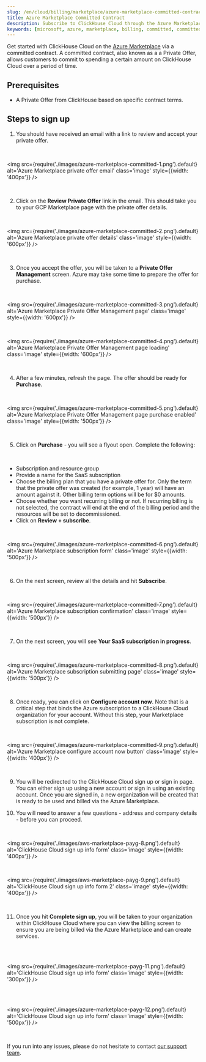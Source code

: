 ```yaml
---
slug: /en/cloud/billing/marketplace/azure-marketplace-committed-contract
title: Azure Marketplace Committed Contract
description: Subscribe to ClickHouse Cloud through the Azure Marketplace (Committed Contract)
keywords: [microsoft, azure, marketplace, billing, committed, committed contract]
---
```


Get started with ClickHouse Cloud on the [Azure Marketplace](https://azuremarketplace.microsoft.com/en-us/marketplace/apps) via a committed contract. A committed contract, also known as a a Private Offer, allows customers to commit to spending a certain amount on ClickHouse Cloud over a period of time.


## Prerequisites

- A Private Offer from ClickHouse based on specific contract terms.

## Steps to sign up

1. You should have received an email with a link to review and accept your private offer.

<br />

<img src={require('./images/azure-marketplace-committed-1.png').default}
    alt='Azure Marketplace private offer email'
    class='image'
    style={{width: '400px'}}
/>

<br />

2. Click on the **Review Private Offer** link in the email. This should take you to your GCP Marketplace page with the private offer details.

<br />

<img src={require('./images/azure-marketplace-committed-2.png').default}
    alt='Azure Marketplace private offer details'
    class='image'
    style={{width: '600px'}}
/>

<br />

3. Once you accept the offer, you will be taken to a **Private Offer Management** screen. Azure may take some time to prepare the offer for purchase.

<br />

<img src={require('./images/azure-marketplace-committed-3.png').default}
    alt='Azure Marketplace Private Offer Management page'
    class='image'
    style={{width: '600px'}}
/>

<br />

<img src={require('./images/azure-marketplace-committed-4.png').default}
    alt='Azure Marketplace Private Offer Management page loading'
    class='image'
    style={{width: '600px'}}
/>

<br />

4. After a few minutes, refresh the page. The offer should be ready for **Purchase**.

<br />

<img src={require('./images/azure-marketplace-committed-5.png').default}
    alt='Azure Marketplace Private Offer Management page purchase enabled'
    class='image'
    style={{width: '500px'}}
/>

<br />

5. Click on **Purchase** - you will see a flyout open. Complete the following:

<br />

- Subscription and resource group 
- Provide a name for the SaaS subscription
- Choose the billing plan that you have a private offer for. Only the term that the private offer was created (for example, 1 year) will have an amount against it. Other billing term options will be for $0 amounts. 
- Choose whether you want recurring billing or not. If recurring billing is not selected, the contract will end at the end of the billing period and the resources will be set to decommissioned.
- Click on **Review + subscribe**.

<br />

<img src={require('./images/azure-marketplace-committed-6.png').default}
    alt='Azure Marketplace subscription form'
    class='image'
    style={{width: '500px'}}
/>

<br />

6. On the next screen, review all the details and hit **Subscribe**.

<br />

<img src={require('./images/azure-marketplace-committed-7.png').default}
    alt='Azure Marketplace subscription confirmation'
    class='image'
    style={{width: '500px'}}
/>

<br />

7. On the next screen, you will see **Your SaaS subscription in progress**.

<br />

<img src={require('./images/azure-marketplace-committed-8.png').default}
    alt='Azure Marketplace subscription submitting page'
    class='image'
    style={{width: '500px'}}
/>

<br />

8. Once ready, you can click on **Configure account now**. Note that is a critical step that binds the Azure subscription to a ClickHouse Cloud organization for your account. Without this step, your Marketplace subscription is not complete.

<br />

<img src={require('./images/azure-marketplace-committed-9.png').default}
    alt='Azure Marketplace configure account now button'
    class='image'
    style={{width: '400px'}}
/>

<br />

9. You will be redirected to the ClickHouse Cloud sign up or sign in page. You can either sign up using a new account or sign in using an existing account. Once you are signed in, a new organization will be created that is ready to be used and billed via the Azure Marketplace.

10. You will need to answer a few questions - address and company details - before you can proceed.

<br />

<img src={require('./images/aws-marketplace-payg-8.png').default}
    alt='ClickHouse Cloud sign up info form'
    class='image'
    style={{width: '400px'}}
/>

<br />

<img src={require('./images/aws-marketplace-payg-9.png').default}
    alt='ClickHouse Cloud sign up info form 2'
    class='image'
    style={{width: '400px'}}
/>

<br />

11. Once you hit **Complete sign up**, you will be taken to your organization within ClickHouse Cloud where you can view the billing screen to ensure you are being billed via the Azure Marketplace and can create services.

<br />

<br />

<img src={require('./images/azure-marketplace-payg-11.png').default}
    alt='ClickHouse Cloud sign up info form'
    class='image'
    style={{width: '300px'}}
/>

<br />

<br />

<img src={require('./images/azure-marketplace-payg-12.png').default}
    alt='ClickHouse Cloud sign up info form'
    class='image'
    style={{width: '500px'}}
/>

<br />

If you run into any issues, please do not hesitate to contact [our support team](https://clickhouse.com/support/program).

